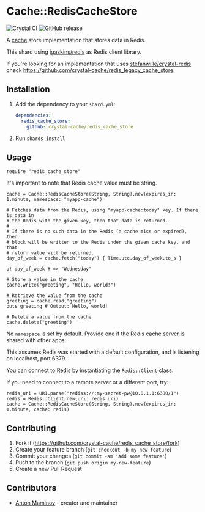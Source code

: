 # Cache::RedisCacheStore

![Crystal CI](https://github.com/crystal-cache/redis_cache_store/workflows/Crystal%20CI/badge.svg)
[![GitHub release](https://img.shields.io/github/release/crystal-cache/redis_cache_store.svg)](https://github.com/crystal-cache/redis_cache_store/releases)

A [cache](https://github.com/crystal-cache/cache) store implementation that stores data in Redis.

This shard using [jgaskins/redis](https://github.com/jgaskins/redis) as Redis client library.

If you're looking for an implementation that uses [stefanwille/crystal-redis](https://github.com/stefanwille/crystal-redis) check https://github.com/crystal-cache/redis_legacy_cache_store.

## Installation

1. Add the dependency to your `shard.yml`:

   ```yaml
   dependencies:
     redis_cache_store:
       github: crystal-cache/redis_cache_store
   ```

2. Run `shards install`

## Usage

```crystal
require "redis_cache_store"
```

It's important to note that Redis cache value must be string.

```crystal
cache = Cache::RedisCacheStore(String, String).new(expires_in: 1.minute, namespace: "myapp-cache")

# Fetches data from the Redis, using "myapp-cache:today" key. If there is data in
# the Redis with the given key, then that data is returned.
#
# If there is no such data in the Redis (a cache miss or expired), then
# block will be written to the Redis under the given cache key, and that
# return value will be returned.
day_of_week = cache.fetch("today") { Time.utc.day_of_week.to_s }

p! day_of_week # => "Wednesday"

# Store a value in the cache
cache.write("greeting", "Hello, world!")

# Retrieve the value from the cache
greeting = cache.read("greeting")
puts greeting # Output: Hello, world!

# Delete a value from the cache
cache.delete("greeting")
```

No `namespace` is set by default. Provide one if the Redis cache
server is shared with other apps:

This assumes Redis was started with a default configuration, and is listening on localhost, port 6379.

You can connect to Redis by instantiating the `Redis::Client` class.

If you need to connect to a remote server or a different port, try:

```crystal
redis_uri = URI.parse("rediss://:my-secret-pw@10.0.1.1:6380/1")
redis = Redis::Client.new(uri: redis_uri)
cache = Cache::RedisCacheStore(String, String).new(expires_in: 1.minute, cache: redis)
```

## Contributing

1. Fork it (<https://github.com/crystal-cache/redis_cache_store/fork>)
2. Create your feature branch (`git checkout -b my-new-feature`)
3. Commit your changes (`git commit -am 'Add some feature'`)
4. Push to the branch (`git push origin my-new-feature`)
5. Create a new Pull Request

## Contributors

- [Anton Maminov](https://github.com/mamantoha) - creator and maintainer
